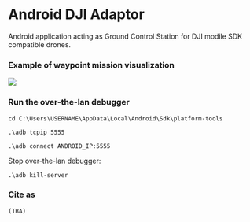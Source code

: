 # Android DJI Adaptor #

Android application acting as Ground Control Station for DJI modile SDK compatible drones. 


### Example of waypoint mission visualization
<img src="/art/dji_adaptor_example.gif?raw=true">

### Run the over-the-lan debugger
```
cd C:\Users\USERNAME\AppData\Local\Android\Sdk\platform-tools
```
```
.\adb tcpip 5555
```
```
.\adb connect ANDROID_IP:5555
```


Stop over-the-lan debugger:
```
.\adb kill-server
```
### Cite as
```
(TBA)
```
